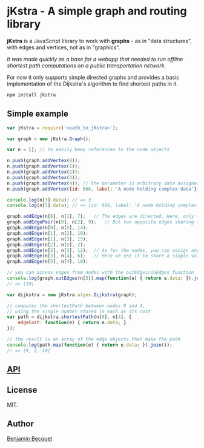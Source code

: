 jKstra - A simple graph and routing library
===========================================

**jKstra** is a JavaScript library to work with **graphs** - as in "data structures", with edges and vertices, not as in "graphics".

*It was made quickly as a base for a webapp that needed to run offline shortest path computations on a public transportation network.*

For now it only supports simple directed graphs and provides a basic implementation of the Dijkstra's algorithm to find shortest paths in it.

```bash
npm install jkstra
```

Simple example
-------

```javascript
var jKstra = require('<path_to_jKstra>');

var graph = new jKstra.Graph();

var n = []; // to easily keep references to the node objects

n.push(graph.addVertex(0));
n.push(graph.addVertex(1));
n.push(graph.addVertex(2));
n.push(graph.addVertex(3));
n.push(graph.addVertex(4)); // the parameter is arbitrary data assigned to the node
n.push(graph.addVertex({id: 666, label: 'A node holding complex data'}));

console.log(n[3].data); // => 3
console.log(n[5].data); // => {id: 666, label: 'A node holding complex data'}

graph.addEdge(n[0], n[1], 7);   // The edges are directed. Here, only the edge from 0 to 1 is created.
graph.addEdgePair(n[0], n[2], 9);   // But two opposite edges sharing the same data can be easily created
graph.addEdge(n[0], n[5], 14);
graph.addEdge(n[1], n[2], 10);
graph.addEdge(n[1], n[3], 15);
graph.addEdge(n[2], n[5], 2);
graph.addEdge(n[2], n[3], 12);  // As for the nodes, you can assign any data to the edge.
graph.addEdge(n[3], n[4], 6);   // Here we use it to store a single value which will be used as a cost.
graph.addEdge(n[5], n[4], 10);

// you can access edges from nodes with the outEdges/inEdges function
console.log(graph.outEdges(n[5]).map(function(e) { return e.data; }).join());
// => [10]

var dijkstra = new jKstra.algos.Dijkstra(graph);

// computes the shortestPath between nodes 0 and 4,
// using the single number stored in each as its cost
var path = dijkstra.shortestPath(n[0], n[4], {
    edgeCost: function(e) { return e.data; }
});

// the result is an array of the edge objects that make the path
console.log(path.map(function(e) { return e.data; }).join());
// => [9, 2, 10]
```

[API](doc/API.md)
------

License
-------
MIT.

Author
------
[Benjamin Becquet](http://bbecquet.net/)
